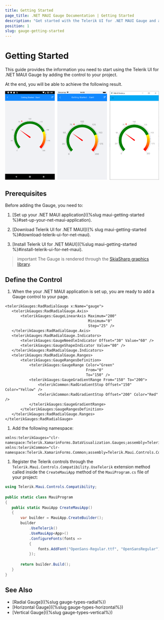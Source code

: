 ```yaml
---
title: Getting Started
page_title: .NET MAUI Gauge Documentation | Getting Started
description: "Get started with the Telerik UI for .NET MAUI Gauge and add the control to your .NET MAUI project."
position: 1
slug: gauge-getting-started
---
```


# Getting Started

This guide provides the information you need to start using the Telerik UI for .NET MAUI Gauge by adding the control to your project.

At the end, you will be able to achieve the following result.

![Gauge example](images/gauge-gettingstarted.png)

## Prerequisites

Before adding the Gauge, you need to:

1. [Set up your .NET MAUI application]({%slug maui-getting-started %}#set-up-your-net-maui-application).

1. [Download Telerik UI for .NET MAUI]({% slug maui-getting-started %}#download-telerik-ui-for-net-maui).

1. [Install Telerik UI for .NET MAUI]({%slug maui-getting-started %}#install-telerik-ui-for-net-maui).

>important The Gauge is rendered through the [SkiaSharp graphics library](https://skia.org/).

## Define the Control

1. When the your .NET MAUI application is set up, you are ready to add a Gauge control to your page.

 ```XAML
<telerikGauges:RadRadialGauge x:Name="gauge">
    <telerikGauges:RadRadialGauge.Axis>
        <telerikGauges:GaugeLinearAxis Maximum="200"
                                       Minimum="0"
                                       Step="25" />
    </telerikGauges:RadRadialGauge.Axis>
    <telerikGauges:RadRadialGauge.Indicators>
        <telerikGauges:GaugeNeedleIndicator Offset="30" Value="60" />
        <telerikGauges:GaugeShapeIndicator Value="80" />
    </telerikGauges:RadRadialGauge.Indicators>
    <telerikGauges:RadRadialGauge.Ranges>
        <telerikGauges:GaugeRangesDefinition>
            <telerikGauges:GaugeRange Color="Green"
                                      From="0"
                                      To="150" />
            <telerikGauges:GaugeGradientRange From="150" To="200">
                <telerikCommon:RadGradientStop Offset="150" Color="Yellow" />
                <telerikCommon:RadGradientStop Offset="200" Color="Red" />
            </telerikGauges:GaugeGradientRange>
        </telerikGauges:GaugeRangesDefinition>
    </telerikGauges:RadRadialGauge.Ranges>
</telerikGauges:RadRadialGauge>
 ```

1. Add the following namespace:

 ```XAML
xmlns:telerikGauges="clr-namespace:Telerik.XamarinForms.DataVisualization.Gauges;assembly=Telerik.Maui.Controls.Compatibility"
xmlns:telerikCommon="clr-namespace:Telerik.XamarinForms.Common;assembly=Telerik.Maui.Controls.Compatibility"
 ```

1. Register the Telerik controls through the `Telerik.Maui.Controls.Compatibility.UseTelerik` extension method called inside the `CreateMauiApp` method of the `MauiProgram.cs` file of your project:

 ```C#
 using Telerik.Maui.Controls.Compatibility;

 public static class MauiProgram
 {
	public static MauiApp CreateMauiApp()
	{
		var builder = MauiApp.CreateBuilder();
		builder
			.UseTelerik()
			.UseMauiApp<App>()
			.ConfigureFonts(fonts =>
			{
				fonts.AddFont("OpenSans-Regular.ttf", "OpenSansRegular");
			});

		return builder.Build();
	}
 }           
 ```

## See Also

- [Radial Gauge]({%slug gauge-types-radial%})
- [Horizontal Gauge]({%slug gauge-types-horizontal%})
- [Vertical Gauge]({%slug gauge-types-vertical%})
